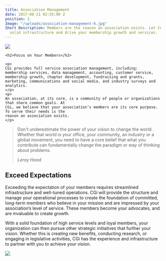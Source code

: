 ```yaml
---
title: Association Management
date: 2017-08-21 02:55:00 Z
position: 1
Image: "/uploads/association-management-6.jpg"
Short Description: Members are the reason an association exists. Let CGi create a
  solid infrastructure and drive your membership growth and services.
---
```


<div class="row mb-5 pb-4">
  <div class="col-md-6">
    <img src="/uploads/association-management-7.jpg">
  </div>
  <div class="col-md-6">

    <h2>Focus on Your Members</h2>
    
    <p>
    CGi provides full service association management, including: membership services, data management, accounting, customer service, membership growth, chapter development, fundraising and grants, marketing, communications and social media, and industry surveys and analytics.
    </p>
    <p>
    An association, at its core, is a community of people or organizations that share common goals. At
    CGi, we believe that your association’s members are its core purpose. To serve their needs is the
    reason an association exists.
    </p>
  </div>
</div>

<div>

  <blockquote class="blockquote py-5 px-3 text-center border border-secondary">
    <p class="mt-3"> Don't underestimate the power of your vision to change the world. Whether that world is your office, your community, an industry or a global movement, you need to have a core belief that what you contribute can fundamentally change the paradigm or way of thinking about problems.</p>
    <footer class="blockquote-footer"><cite title="Source Title">Leroy Hood</cite></footer>
  </blockquote>

</div>

<div class="row my-5 pt-5">

  <div class="col-md-6">
    <h2>Exceed Expectations</h2>
    <p>
    Exceeding the expectation of your members requires streamlined infrastructure and well-tuned
    operations. CGi will provide the structure and manage your operational processes to create the
    foundation of committed, long-term members who believe in your mission and are impressed by
    your association’s level of service. These members become your advocates, and are invaluable to
    create growth.
    </p>
    <p>
    With a solid foundation of high service levels and loyal members, your organization can then
    pursue other strategic initiatives that further your vision. Whether this is creating new benefits,
    conducting research, or engaging in legislative activities, CGi has the experience and
    infrastructure to partner with you to achieve your vision.
    </p>

  </div>

  <div class="col-md-6">
    <img src="/uploads/association-management-5.jpg">
  </div>
</div>
